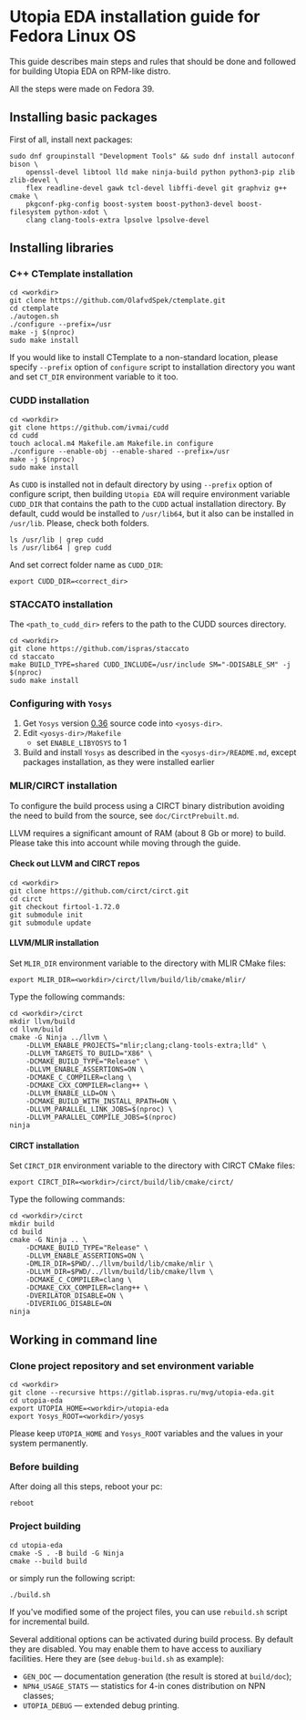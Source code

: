 # Utopia EDA installation guide for Fedora Linux OS

This guide describes main steps and rules that should be done and followed for building Utopia EDA on RPM-like distro.

All the steps were made on Fedora 39.

## Installing basic packages

First of all, install next packages:

```console
sudo dnf groupinstall "Development Tools" && sudo dnf install autoconf bison \
    openssl-devel libtool lld make ninja-build python python3-pip zlib zlib-devel \
    flex readline-devel gawk tcl-devel libffi-devel git graphviz g++ cmake \
    pkgconf-pkg-config boost-system boost-python3-devel boost-filesystem python-xdot \
    clang clang-tools-extra lpsolve lpsolve-devel
```

## Installing libraries

### C++ CTemplate installation

```console
cd <workdir>
git clone https://github.com/OlafvdSpek/ctemplate.git
cd ctemplate
./autogen.sh
./configure --prefix=/usr
make -j $(nproc)
sudo make install
```

If you would like to install CTemplate to a non-standard location, please
specify `--prefix` option of `configure` script to installation directory
you want and set `CT_DIR` environment variable to it too.

### CUDD installation

```console
cd <workdir>
git clone https://github.com/ivmai/cudd
cd cudd
touch aclocal.m4 Makefile.am Makefile.in configure
./configure --enable-obj --enable-shared --prefix=/usr
make -j $(nproc)
sudo make install
```

As `CUDD` is installed not in default directory by using
`--prefix` option of configure script, then building `Utopia EDA`
will require environment variable `CUDD_DIR` that contains the path
to the `CUDD` actual installation directory. By default, cudd would be installed to
`/usr/lib64`, but it also can be installed in `/usr/lib`. Please, check both folders.

```console
ls /usr/lib | grep cudd
ls /usr/lib64 | grep cudd
```

And set correct folder name as `CUDD_DIR`:

```console
export CUDD_DIR=<correct_dir>
```

### STACCATO installation

The `<path_to_cudd_dir>` refers to the path to the CUDD sources directory.

```console
cd <workdir>
git clone https://github.com/ispras/staccato
cd staccato
make BUILD_TYPE=shared CUDD_INCLUDE=/usr/include SM="-DDISABLE_SM" -j $(nproc)
sudo make install
```

### Configuring with `Yosys`

1. Get `Yosys` version [0.36](https://github.com/YosysHQ/yosys/archive/refs/tags/yosys-0.36.tar.gz) source code into `<yosys-dir>`.
2. Edit `<yosys-dir>/Makefile`
    - set `ENABLE_LIBYOSYS` to 1
3. Build and install `Yosys` as described in the `<yosys-dir>/README.md`,
    except packages installation, as they were installed earlier  

### MLIR/CIRCT installation

To configure the build process using a CIRCT binary distribution avoiding the
need to build from the source, see `doc/CirctPrebuilt.md`.

LLVM requires a significant amount of RAM (about 8 Gb or more) to build.
Please take this into account while moving through the guide.

#### Check out LLVM and CIRCT repos

```console
cd <workdir>
git clone https://github.com/circt/circt.git
cd circt
git checkout firtool-1.72.0
git submodule init
git submodule update
```

#### LLVM/MLIR installation

Set `MLIR_DIR` environment variable to the directory with MLIR CMake files:

```console
export MLIR_DIR=<workdir>/circt/llvm/build/lib/cmake/mlir/
```

Type the following commands:

```console
cd <workdir>/circt
mkdir llvm/build
cd llvm/build
cmake -G Ninja ../llvm \
    -DLLVM_ENABLE_PROJECTS="mlir;clang;clang-tools-extra;lld" \
    -DLLVM_TARGETS_TO_BUILD="X86" \
    -DCMAKE_BUILD_TYPE="Release" \
    -DLLVM_ENABLE_ASSERTIONS=ON \
    -DCMAKE_C_COMPILER=clang \
    -DCMAKE_CXX_COMPILER=clang++ \
    -DLLVM_ENABLE_LLD=ON \
    -DCMAKE_BUILD_WITH_INSTALL_RPATH=ON \
    -DLLVM_PARALLEL_LINK_JOBS=$(nproc) \
    -DLLVM_PARALLEL_COMPILE_JOBS=$(nproc)
ninja
```

#### CIRCT installation

Set `CIRCT_DIR` environment variable to the directory with CIRCT CMake files:

```console
export CIRCT_DIR=<workdir>/circt/build/lib/cmake/circt/
```

Type the following commands:

```console
cd <workdir>/circt
mkdir build
cd build
cmake -G Ninja .. \
    -DCMAKE_BUILD_TYPE="Release" \
    -DLLVM_ENABLE_ASSERTIONS=ON \
    -DMLIR_DIR=$PWD/../llvm/build/lib/cmake/mlir \
    -DLLVM_DIR=$PWD/../llvm/build/lib/cmake/llvm \
    -DCMAKE_C_COMPILER=clang \
    -DCMAKE_CXX_COMPILER=clang++ \
    -DVERILATOR_DISABLE=ON \
    -DIVERILOG_DISABLE=ON
ninja
```

## Working in command line

### Clone project repository and set environment variable

```console
cd <workdir>
git clone --recursive https://gitlab.ispras.ru/mvg/utopia-eda.git
cd utopia-eda
export UTOPIA_HOME=<workdir>/utopia-eda
export Yosys_ROOT=<workdir>/yosys
```

Please keep `UTOPIA_HOME` and `Yosys_ROOT` variables and the values in your system permanently.

### Before building

After doing all this steps, reboot your pc:

```console
reboot
```

### Project building

```console
cd utopia-eda
cmake -S . -B build -G Ninja
cmake --build build
```

or simply run the following script:

```console
./build.sh
```

If you've modified some of the project files, you can use `rebuild.sh` script
for incremental build.

Several additional options can be activated during build process. By default
they are disabled. You may enable them to have access to auxiliary facilities.
Here they are (see `debug-build.sh` as example):

- `GEN_DOC` &mdash; documentation generation (the result is stored at `build/doc`);
- `NPN4_USAGE_STATS` &mdash; statistics for 4-in cones distribution on NPN classes;
- `UTOPIA_DEBUG` &mdash; extended debug printing.
